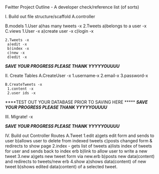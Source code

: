 Fwitter Project Outline -  A developer check/reference list (of sorts)


I. Build out file structure/scaffold
   A.controller 
     
   B.models
    1.User 
      a)has many tweets -x
    2.Tweets 
      a)belongs to a user -x       
   C.views
    1.User  -x
     a)create user -x
     c)login -x
    
    2.Tweets -x
     a)edit -x
     b)index -x
     c)new -x
     d)edit -x

*****SAVE YOUR PROGRESS PLEASE THANK YYYYYOUUUU*****

II. Create Tables
    A.CreateUser -x
     1.username-x
     2.email-x
     3.password-x
     
    B.CreateTweets -x
     1.content -x
     2.user ids -x

****TEST OUT YOUR DATABASE PRIOR TO SAVING HERE *****
*****SAVE YOUR PROGRESS PLEASE THANK YYYYYOUUUU*****

III. Migrate! -x

*****SAVE YOUR PROGRESS PLEASE THANK YYYYYOUUUU*****

IV. Build out Controller Routes
    A.Tweet
     1.edit 
      a)gets edit form and sends to user
      b)allows user to delete from indexed tweets
      c)posts changed form & redirects to show page
     2.index - gets list of tweets
      a)lists index of tweets for user and sends back to index erb
      b)link to allow user to write a new tweet
     3.new
      a)gets new tweet form via new.erb
      b)posts new data(content) and redirects to tweets/new erb
     4.show
      a)shows data(content) of new tweet
      b)shows edited data(content) of a selected tweet.

      
    